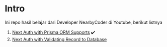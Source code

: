 # Intro

Ini repo hasil belajar dari Developer NearbyCoder di Youtube, berikut listnya

1. [Next Auth with Prisma ORM Supports](https://www.youtube.com/watch?v=bNEAnviNdJM) ✔️ 
2. [Next Auth with Validating Record to Database](https://www.youtube.com/watch?v=k_VMTpvGt_Y)